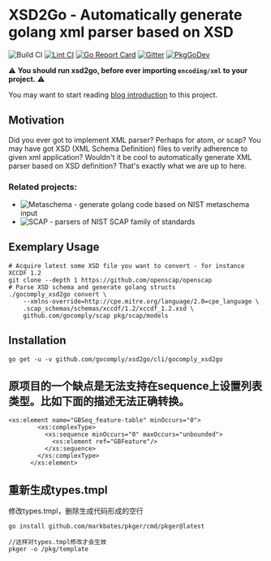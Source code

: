 # XSD2Go - Automatically generate golang xml parser based on XSD
![Build CI](https://github.com/GoComply/xsd2go/workflows/Build%20CI/badge.svg)
[![Lint CI](https://github.com/GoComply/xsd2go/actions/workflows/lint.yaml/badge.svg)](https://github.com/GoComply/xsd2go/actions/workflows/lint.yaml)
[![Go Report Card](https://goreportcard.com/badge/github.com/gocomply/xsd2go)](https://goreportcard.com/report/github.com/gocomply/xsd2go)
[![Gitter](https://badges.gitter.im/GoComply/community.svg)](https://gitter.im/GoComply/community?utm_source=badge&utm_medium=badge&utm_campaign=pr-badge)
[![PkgGoDev](https://pkg.go.dev/badge/github.com/gocomply/xsd2go)](https://pkg.go.dev/github.com/gocomply/xsd2go)

:warning: **You should run xsd2go, before ever importing `encoding/xml` to your project.** :warning:

You may want to start reading [blog introduction](http://isimluk.com/posts/2020/05/xsd2go-automatically-generate-golang-xml-parsers/) to this project.

## Motivation

Did you ever got to implement XML parser? Perhaps for atom, or scap? You may have got XSD
(XML Schema Definition) files to verify adherence to given xml application? Wouldn't it be
cool to automatically generate XML parser based on XSD definition? That's exactly what we
are up to here.

### Related projects:
 - ![Metaschema](https://github.com/gocomply/metaschema) - generate golang code based on NIST metaschema input
 - ![SCAP](https://github.com/gocomply/scap) - parsers of NIST SCAP family of standards

## Exemplary Usage

```
# Acquire latest some XSD file you want to convert - for instance XCCDF 1.2
git clone --depth 1 https://github.com/openscap/openscap
# Parse XSD schema and generate golang structs
./gocomply_xsd2go convert \
    --xmlns-override=http://cpe.mitre.org/language/2.0=cpe_language \
    .scap_schemas/schemas/xccdf/1.2/xccdf_1.2.xsd \
    github.com/gocomply/scap pkg/scap/models
```

## Installation

```
go get -u -v github.com/gocomply/xsd2go/cli/gocomply_xsd2go
```


## 原项目的一个缺点是无法支持在sequence上设置列表类型。比如下面的描述无法正确转换。
```
<xs:element name="GBSeq_feature-table" minOccurs="0">
        <xs:complexType>
          <xs:sequence minOccurs="0" maxOccurs="unbounded">
            <xs:element ref="GBFeature"/>
          </xs:sequence>
        </xs:complexType>
      </xs:element>
```


## 重新生成types.tmpl
修改types.tmpl，删除生成代码形成的空行
```
go install github.com/markbates/pkger/cmd/pkger@latest

//这样对types.tmpl修改才会生效
pkger -o /pkg/template

```